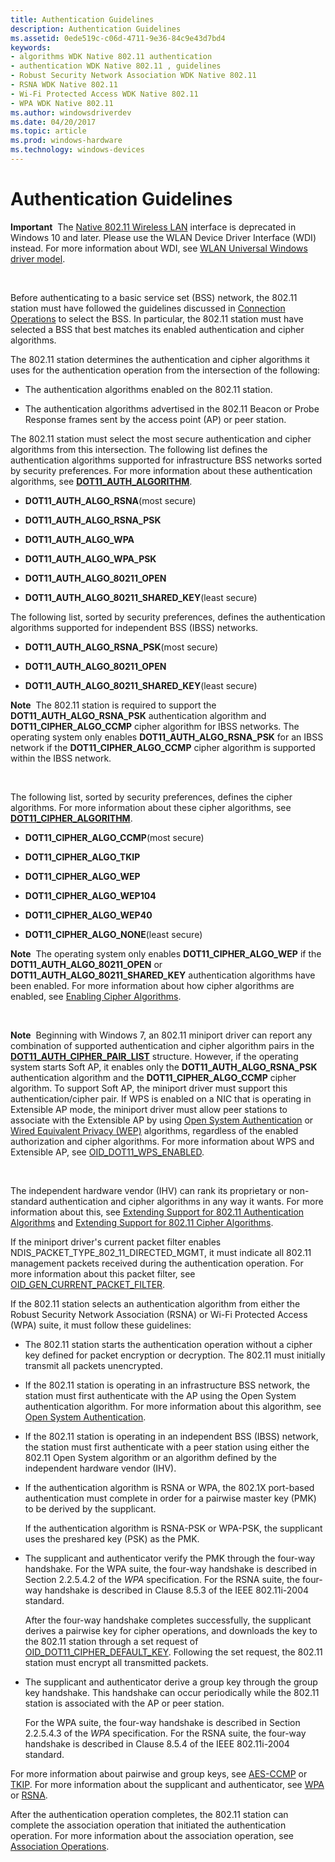```yaml
---
title: Authentication Guidelines
description: Authentication Guidelines
ms.assetid: 0ede519c-c06d-4711-9e36-84c9e43d7bd4
keywords:
- algorithms WDK Native 802.11 authentication
- authentication WDK Native 802.11 , guidelines
- Robust Security Network Association WDK Native 802.11
- RSNA WDK Native 802.11
- Wi-Fi Protected Access WDK Native 802.11
- WPA WDK Native 802.11
ms.author: windowsdriverdev
ms.date: 04/20/2017
ms.topic: article
ms.prod: windows-hardware
ms.technology: windows-devices
---
```


# Authentication Guidelines


**Important**  The [Native 802.11 Wireless LAN](native-802-11-wireless-lan4.md) interface is deprecated in Windows 10 and later. Please use the WLAN Device Driver Interface (WDI) instead. For more information about WDI, see [WLAN Universal Windows driver model](wifi-universal-driver-model.md).

 

Before authenticating to a basic service set (BSS) network, the 802.11 station must have followed the guidelines discussed in [Connection Operations](connection-operations.md) to select the BSS. In particular, the 802.11 station must have selected a BSS that best matches its enabled authentication and cipher algorithms.

The 802.11 station determines the authentication and cipher algorithms it uses for the authentication operation from the intersection of the following:

-   The authentication algorithms enabled on the 802.11 station.

-   The authentication algorithms advertised in the 802.11 Beacon or Probe Response frames sent by the access point (AP) or peer station.

The 802.11 station must select the most secure authentication and cipher algorithms from this intersection. The following list defines the authentication algorithms supported for infrastructure BSS networks sorted by security preferences. For more information about these authentication algorithms, see [**DOT11\_AUTH\_ALGORITHM**](https://msdn.microsoft.com/library/windows/hardware/ff547655).

-   **DOT11\_AUTH\_ALGO\_RSNA**(most secure)

-   **DOT11\_AUTH\_ALGO\_RSNA\_PSK**

-   **DOT11\_AUTH\_ALGO\_WPA**

-   **DOT11\_AUTH\_ALGO\_WPA\_PSK**

-   **DOT11\_AUTH\_ALGO\_80211\_OPEN**

-   **DOT11\_AUTH\_ALGO\_80211\_SHARED\_KEY**(least secure)

The following list, sorted by security preferences, defines the authentication algorithms supported for independent BSS (IBSS) networks.

-   **DOT11\_AUTH\_ALGO\_RSNA\_PSK**(most secure)

-   **DOT11\_AUTH\_ALGO\_80211\_OPEN**

-   **DOT11\_AUTH\_ALGO\_80211\_SHARED\_KEY**(least secure)

**Note**  The 802.11 station is required to support the **DOT11\_AUTH\_ALGO\_RSNA\_PSK** authentication algorithm and **DOT11\_CIPHER\_ALGO\_CCMP** cipher algorithm for IBSS networks. The operating system only enables **DOT11\_AUTH\_ALGO\_RSNA\_PSK** for an IBSS network if the **DOT11\_CIPHER\_ALGO\_CCMP** cipher algorithm is supported within the IBSS network.

 

The following list, sorted by security preferences, defines the cipher algorithms. For more information about these cipher algorithms, see [**DOT11\_CIPHER\_ALGORITHM**](https://msdn.microsoft.com/library/windows/hardware/ff547672).

-   **DOT11\_CIPHER\_ALGO\_CCMP**(most secure)

-   **DOT11\_CIPHER\_ALGO\_TKIP**

-   **DOT11\_CIPHER\_ALGO\_WEP**

-   **DOT11\_CIPHER\_ALGO\_WEP104**

-   **DOT11\_CIPHER\_ALGO\_WEP40**

-   **DOT11\_CIPHER\_ALGO\_NONE**(least secure)

**Note**  The operating system only enables **DOT11\_CIPHER\_ALGO\_WEP** if the **DOT11\_AUTH\_ALGO\_80211\_OPEN** or **DOT11\_AUTH\_ALGO\_80211\_SHARED\_KEY** authentication algorithms have been enabled. For more information about how cipher algorithms are enabled, see [Enabling Cipher Algorithms](enabling-cipher-algorithms.md).

 

**Note**  Beginning with Windows 7, an 802.11 miniport driver can report any combination of supported authentication and cipher algorithm pairs in the [**DOT11\_AUTH\_CIPHER\_PAIR\_LIST**](https://msdn.microsoft.com/library/windows/hardware/ff547662) structure. However, if the operating system starts Soft AP, it enables only the **DOT11\_AUTH\_ALGO\_RSNA\_PSK** authentication algorithm and the **DOT11\_CIPHER\_ALGO\_CCMP** cipher algorithm. To support Soft AP, the miniport driver must support this authentication/cipher pair.
If WPS is enabled on a NIC that is operating in Extensible AP mode, the miniport driver must allow peer stations to associate with the Extensible AP by using [Open System Authentication](open-system-authentication.md) or [Wired Equivalent Privacy (WEP)](wep.md) algorithms, regardless of the enabled authorization and cipher algorithms. For more information about WPS and Extensible AP, see [OID\_DOT11\_WPS\_ENABLED](https://msdn.microsoft.com/library/windows/hardware/ff569436).

 

The independent hardware vendor (IHV) can rank its proprietary or non-standard authentication and cipher algorithms in any way it wants. For more information about this, see [Extending Support for 802.11 Authentication Algorithms](extending-support-for-802-11-authentication-algorithms.md) and [Extending Support for 802.11 Cipher Algorithms](extending-support-for-802-11-cipher-algorithms.md).

If the miniport driver's current packet filter enables NDIS\_PACKET\_TYPE\_802\_11\_DIRECTED\_MGMT, it must indicate all 802.11 management packets received during the authentication operation. For more information about this packet filter, see [OID\_GEN\_CURRENT\_PACKET\_FILTER](https://msdn.microsoft.com/library/windows/hardware/ff569575).

If the 802.11 station selects an authentication algorithm from either the Robust Security Network Association (RSNA) or Wi-Fi Protected Access (WPA) suite, it must follow these guidelines:

-   The 802.11 station starts the authentication operation without a cipher key defined for packet encryption or decryption. The 802.11 must initially transmit all packets unencrypted.

-   If the 802.11 station is operating in an infrastructure BSS network, the station must first authenticate with the AP using the Open System authentication algorithm. For more information about this algorithm, see [Open System Authentication](open-system-authentication.md).

-   If the 802.11 station is operating in an independent BSS (IBSS) network, the station must first authenticate with a peer station using either the 802.11 Open System algorithm or an algorithm defined by the independent hardware vendor (IHV).

-   If the authentication algorithm is RSNA or WPA, the 802.1X port-based authentication must complete in order for a pairwise master key (PMK) to be derived by the supplicant.

    If the authentication algorithm is RSNA-PSK or WPA-PSK, the supplicant uses the preshared key (PSK) as the PMK.

-   The supplicant and authenticator verify the PMK through the four-way handshake. For the WPA suite, the four-way handshake is described in Section 2.2.5.4.2 of the *WPA* specification. For the RSNA suite, the four-way handshake is described in Clause 8.5.3 of the IEEE 802.11i-2004 standard.

    After the four-way handshake completes successfully, the supplicant derives a pairwise key for cipher operations, and downloads the key to the 802.11 station through a set request of [OID\_DOT11\_CIPHER\_DEFAULT\_KEY](https://msdn.microsoft.com/library/windows/hardware/ff569119). Following the set request, the 802.11 station must encrypt all transmitted packets.

-   The supplicant and authenticator derive a group key through the group key handshake. This handshake can occur periodically while the 802.11 station is associated with the AP or peer station.

    For the WPA suite, the four-way handshake is described in Section 2.2.5.4.3 of the *WPA* specification. For the RSNA suite, the four-way handshake is described in Clause 8.5.4 of the IEEE 802.11i-2004 standard.

For more information about pairwise and group keys, see [AES-CCMP](aes-ccmp.md) or [TKIP](tkip.md). For more information about the supplicant and authenticator, see [WPA](wpa.md) or [RSNA](rsna.md).

After the authentication operation completes, the 802.11 station can complete the association operation that initiated the authentication operation. For more information about the association operation, see [Association Operations](association-operations.md).

 

 





